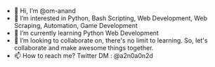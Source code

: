 - 👋 Hi, I’m @om-anand
- 👀 I’m interested in Python, Bash Scripting, Web Development, Web Scraping, Automation, Game Development
- 🌱 I’m currently learning Python Web Development
- 💞️ I’m looking to collaborate on, there's no limit to learning. So, let's collaborate and make awesome things together.
- 📫 How to reach me? Twitter DM : @a2n0a0n2d

<!---
toshi-nori/toshi-nori is a ✨ special ✨ repository because its `README.md` (this file) appears on your GitHub profile.
You can click the Preview link to take a look at your changes.
--->

